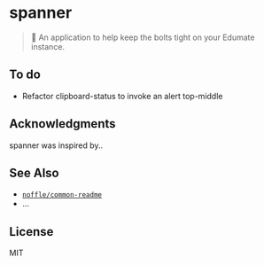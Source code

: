 # spanner

> :wrench: An application to help keep the bolts tight on your Edumate instance.

## To do

 - Refactor clipboard-status to invoke an alert top-middle

## Acknowledgments

spanner was inspired by..

## See Also

- [`noffle/common-readme`](https://github.com/noffle/common-readme)
- ...

## License

MIT
